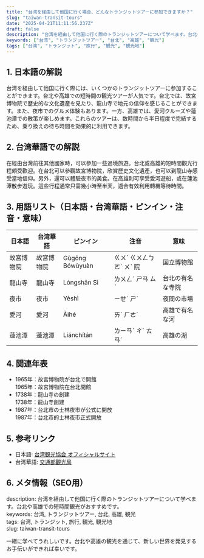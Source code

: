 ```yaml
---
title: "台湾を経由して他国に行く場合、どんなトランジットツアーに参加できますか？"
slug: "taiwan-transit-tours"
date: "2025-04-21T11:11:56.237Z"
draft: false
description: "台湾を経由して他国に行く際のトランジットツアーについて学べます。台北や高雄での短時間観光がおすすめです。"
keywords: ["台湾", "トランジットツアー", "台北", "高雄", "観光"]
tags: ["台湾", "トランジット", "旅行", "観光", "観光地"]
---
```


## 1. 日本語の解説  
台湾を経由して他国に行く際には、いくつかのトランジットツアーに参加することができます。台北や高雄での短時間の観光ツアーが人気です。台北では、故宮博物院で歴史的な文化遺産を見たり、龍山寺で地元の信仰を感じることができます。また、夜市でのグルメ体験もあります。一方、高雄では、愛河クルーズや蓮池潭での散策が楽しめます。これらのツアーは、数時間から半日程度で完結するため、乗り換えの待ち時間を効果的に利用できます。

## 2. 台湾華語での解説  
在經由台灣前往其他國家時，可以參加一些過境旅遊。台北或高雄的短時間觀光行程頗受歡迎。在台北可以參觀故宮博物院，欣賞歷史文化遺產，也可以到龍山寺感受當地信仰。另外，還可以體驗夜市的美食。在高雄則可享受愛河遊船，或在蓮池潭散步遊玩。這些行程通常只需幾小時至半天，適合有效利用轉機等待時間。

## 3. 用語リスト（日本語・台湾華語・ピンイン・注音・意味）  
| 日本語         | 台湾華語      | ピンイン        | 注音       | 意味             |
|--------------|-----------|-------------|----------|----------------|
| 故宮博物院    | 故宮博物院  | Gùgōng Bówùyuàn     | ㄍㄨˋ ㄍㄨㄥㄅㄛˊ ㄨˋ  院 | 国立博物館     |
| 龍山寺      | 龍山寺      | Lóngshān Sì   | ㄌㄨㄥˊ ㄕㄢ ㄙˋ | 台北の有名な寺院 |
| 夜市         | 夜市       | Yèshì         | ㄧㄝˋ ㄕˋ  | 夜間の市場       |
| 愛河         | 愛河       | Àihé          | ㄞˋ ㄏㄜˊ | 高雄で有名な河  |
| 蓮池潭      | 蓮池潭     | Liánchítán  | ㄌㄧㄢˊ ㄔˊ ㄊㄢˊ | 高雄の湖         |

## 4. 関連年表  
- 1965年：故宮博物院が台北で開館  
  1965年：故宮博物院在台北開館  
- 1738年：龍山寺の創建  
  1738年：龍山寺創建  
- 1987年：台北市の士林夜市が公式に開放  
  1987年：台北市的士林夜市正式開放  

## 5. 参考リンク  
- 日本語: [台湾観光協会 オフィシャルサイト](https://www.taiwan.net.tw/jp/)
- 台湾華語: [交通部觀光局](https://www.taiwan.net.tw/)

## 6. メタ情報（SEO用）  
description: 台湾を経由して他国に行く際のトランジットツアーについて学べます。台北や高雄での短時間観光がおすすめです。  
keywords: 台湾, トランジットツアー, 台北, 高雄, 観光  
tags: 台湾, トランジット, 旅行, 観光, 観光地  
slug: taiwan-transit-tours

一緒に学べてうれしいです。台北や高雄の観光を通じて、新しい世界を発見するお手伝いができれば幸いです。